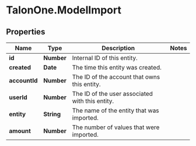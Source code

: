 # TalonOne.ModelImport

## Properties

Name | Type | Description | Notes
------------ | ------------- | ------------- | -------------
**id** | **Number** | Internal ID of this entity. | 
**created** | **Date** | The time this entity was created. | 
**accountId** | **Number** | The ID of the account that owns this entity. | 
**userId** | **Number** | The ID of the user associated with this entity. | 
**entity** | **String** | The name of the entity that was imported.  | 
**amount** | **Number** | The number of values that were imported. | 


